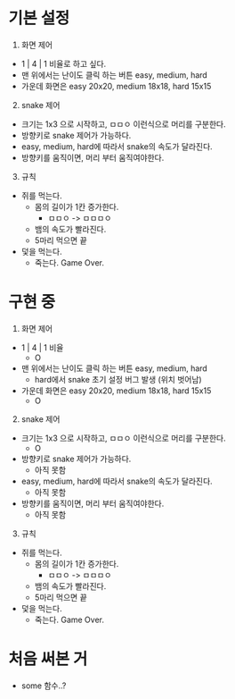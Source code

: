 # 기본 설정
  1. 화면 제어
   - 1 | 4 | 1 비율로 하고 싶다.
   - 맨 위에서는 난이도 클릭 하는 버튼 easy, medium, hard
   - 가운데 화면은 easy 20x20, medium 18x18, hard 15x15

  2. snake 제어
   - 크기는 1x3 으로 시작하고, ㅁㅁㅇ 이런식으로 머리를 구분한다.
   - 방향키로 snake 제어가 가능하다.
   - easy, medium, hard에 따라서 snake의 속도가 달라진다.
   - 방향키를 움직이면, 머리 부터 움직여야한다.  
  
  3. 규칙
   - 쥐를 먹는다.
     - 몸의 길이가 1칸 증가한다.
       - ㅁㅁㅇ -> ㅁㅁㅁㅇ
     - 뱀의 속도가 빨라진다.
     - 5마리 먹으면 끝
   - 덫을 먹는다.
     - 죽는다. Game Over.

# 구현 중
  1. 화면 제어
   - 1 | 4 | 1 비율
     - O
   - 맨 위에서는 난이도 클릭 하는 버튼 easy, medium, hard
     - hard에서 snake 초기 설정 버그 발생 (위치 벗어남)
   - 가운데 화면은 easy 20x20, medium 18x18, hard 15x15
     - O

  2. snake 제어
   - 크기는 1x3 으로 시작하고, ㅁㅁㅇ 이런식으로 머리를 구분한다.
     - O
   - 방향키로 snake 제어가 가능하다.
     - 아직 못함
   - easy, medium, hard에 따라서 snake의 속도가 달라진다.
     - 아직 못함
   - 방향키를 움직이면, 머리 부터 움직여야한다.  
     - 아직 못함
  
  3. 규칙
   - 쥐를 먹는다.
     - 몸의 길이가 1칸 증가한다.
       - ㅁㅁㅇ -> ㅁㅁㅁㅇ
     - 뱀의 속도가 빨라진다.
     - 5마리 먹으면 끝
   - 덫을 먹는다.
     - 죽는다. Game Over.

# 처음 써본 거
 - some 함수..?